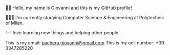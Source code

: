 👋🏻 Hello, my name is Giovanni and this is my GitHub profile!

🧑🏻‍💻 I'm currently studying Computer Science & Engineering at Polytechnic of Milan.
   
✨ I love learning new things and helping other people.

This is my email: pachera.giovanni@gmail.com
This is my cell number: +39 3347285220
